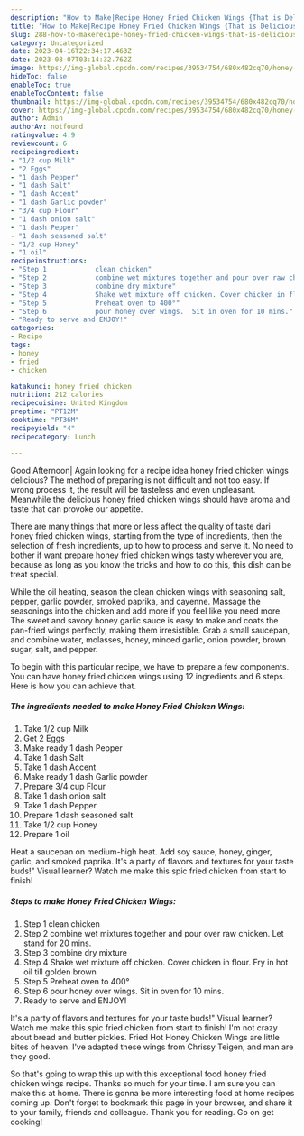 ```yaml
---
description: "How to Make|Recipe Honey Fried Chicken Wings {That is Delicious"
title: "How to Make|Recipe Honey Fried Chicken Wings {That is Delicious"
slug: 288-how-to-makerecipe-honey-fried-chicken-wings-that-is-delicious
category: Uncategorized
date: 2023-04-16T22:34:17.463Z
date: 2023-08-07T03:14:32.762Z
image: https://img-global.cpcdn.com/recipes/39534754/680x482cq70/honey-fried-chicken-wings-recipe-main-photo.jpg
hideToc: false
enableToc: true
enableTocContent: false
thumbnail: https://img-global.cpcdn.com/recipes/39534754/680x482cq70/honey-fried-chicken-wings-recipe-main-photo.jpg
cover: https://img-global.cpcdn.com/recipes/39534754/680x482cq70/honey-fried-chicken-wings-recipe-main-photo.jpg
author: Admin
authorAv: notfound
ratingvalue: 4.9
reviewcount: 6
recipeingredient:
- "1/2 cup Milk"
- "2 Eggs"
- "1 dash Pepper"
- "1 dash Salt"
- "1 dash Accent"
- "1 dash Garlic powder"
- "3/4 cup Flour"
- "1 dash onion salt"
- "1 dash Pepper"
- "1 dash seasoned salt"
- "1/2 cup Honey"
- "1 oil"
recipeinstructions:
- "Step 1            clean chicken"
- "Step 2            combine wet mixtures together and pour over raw chicken. Let stand for 20 mins."
- "Step 3            combine dry mixture"
- "Step 4            Shake wet mixture off chicken. Cover chicken in flour. Fry in hot oil till golden brown"
- "Step 5            Preheat oven to 400°"
- "Step 6            pour honey over wings.  Sit in oven for 10 mins."
- "Ready to serve and ENJOY!"
categories:
- Recipe
tags:
- honey
- fried
- chicken

katakunci: honey fried chicken 
nutrition: 212 calories
recipecuisine: United Kingdom
preptime: "PT12M"
cooktime: "PT36M"
recipeyield: "4"
recipecategory: Lunch

---
```



Good Afternoon| Again looking for a recipe idea honey fried chicken wings delicious? The method of preparing is not difficult and not too easy. If wrong process it, the result will be tasteless and even unpleasant. Meanwhile the delicious honey fried chicken wings should have aroma and taste that can provoke our appetite.






There are many things that more or less affect the quality of taste dari honey fried chicken wings, starting from the type of ingredients, then the selection of fresh ingredients, up to how to process and serve it. No need to bother if want prepare honey fried chicken wings tasty wherever you are, because as long as you know the tricks and how to do this, this dish can be treat special.


While the oil heating, season the clean chicken wings with seasoning salt, pepper, garlic powder, smoked paprika, and cayenne. Massage the seasonings into the chicken and add more if you feel like you need more. The sweet and savory honey garlic sauce is easy to make and coats the pan-fried wings perfectly, making them irresistible. Grab a small saucepan, and combine water, molasses, honey, minced garlic, onion powder, brown sugar, salt, and pepper.


To begin with this particular recipe, we have to prepare a few components. You can have honey fried chicken wings using 12 ingredients and 6 steps. Here is how you can achieve that.

<!--inarticleads1-->

##### The ingredients needed to make Honey Fried Chicken Wings:

1. Take 1/2 cup Milk
1. Get 2 Eggs
1. Make ready 1 dash Pepper
1. Take 1 dash Salt
1. Take 1 dash Accent
1. Make ready 1 dash Garlic powder
1. Prepare 3/4 cup Flour
1. Take 1 dash onion salt
1. Take 1 dash Pepper
1. Prepare 1 dash seasoned salt
1. Take 1/2 cup Honey
1. Prepare 1 oil


Heat a saucepan on medium-high heat. Add soy sauce, honey, ginger, garlic, and smoked paprika. It&#39;s a party of flavors and textures for your taste buds!&#34; Visual learner? Watch me make this spic fried chicken from start to finish! 

<!--inarticleads2-->

##### Steps to make Honey Fried Chicken Wings:

1. Step 1            clean chicken
1. Step 2            combine wet mixtures together and pour over raw chicken. Let stand for 20 mins.
1. Step 3            combine dry mixture
1. Step 4            Shake wet mixture off chicken. Cover chicken in flour. Fry in hot oil till golden brown
1. Step 5            Preheat oven to 400°
1. Step 6            pour honey over wings.  Sit in oven for 10 mins.
1. Ready to serve and ENJOY!

It&#39;s a party of flavors and textures for your taste buds!&#34; Visual learner? Watch me make this spic fried chicken from start to finish! I&#39;m not crazy about bread and butter pickles. Fried Hot Honey Chicken Wings are little bites of heaven. I&#39;ve adapted these wings from Chrissy Teigen, and man are they good. 

So that's going to wrap this up with this exceptional food honey fried chicken wings recipe. Thanks so much for your time. I am sure you can make this at home. There is gonna be more interesting food at home recipes coming up. Don't forget to bookmark this page in your browser, and share it to your family, friends and colleague. Thank you for reading. Go on get cooking!
